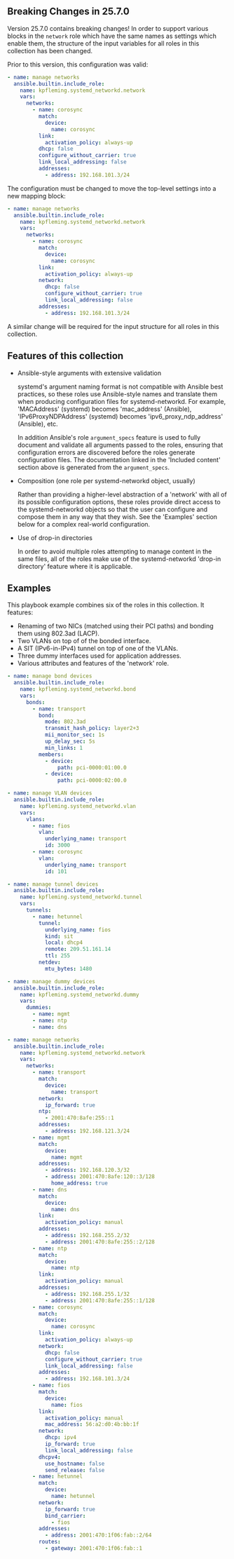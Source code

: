 ## Breaking Changes in 25.7.0
Version 25.7.0 contains breaking changes! In order to support various
blocks in the `network` role which have the same names as settings
which enable them, the structure of the input variables for all roles
in this collection has been changed.

Prior to this version, this configuration was valid:
```yaml
- name: manage networks
  ansible.builtin.include_role:
    name: kpfleming.systemd_networkd.network
    vars:
      networks:
        - name: corosync
          match:
            device:
              name: corosync
          link:
            activation_policy: always-up
          dhcp: false
          configure_without_carrier: true
          link_local_addressing: false
          addresses:
            - address: 192.168.101.3/24
```

The configuration must be changed to move the top-level settings into a new mapping block:
```yaml
- name: manage networks
  ansible.builtin.include_role:
    name: kpfleming.systemd_networkd.network
    vars:
      networks:
        - name: corosync
          match:
            device:
              name: corosync
          link:
            activation_policy: always-up
          network:
            dhcp: false
            configure_without_carrier: true
            link_local_addressing: false
          addresses:
            - address: 192.168.101.3/24
```

A similar change will be required for the input structure for all
roles in this collection.

## Features of this collection

* Ansible-style arguments with extensive validation

  systemd's argument naming format is not compatible with Ansible best practices, so these roles
  use Ansible-style names and translate them when producing configuration files for systemd-networkd.
  For example, 'MACAddress' (systemd) becomes 'mac_address' (Ansible), 'IPv6ProxyNDPAddress' (systemd)
  becomes 'ipv6_proxy_ndp_address' (Ansible), etc.

  In addition Ansible's role `argument_specs` feature is used to fully document and validate all
  arguments passed to the roles, ensuring that configuration errors are discovered before the roles
  generate configuration files. The documentation linked in the 'Included content' section above is generated
  from the `argument_specs`.

* Composition (one role per systemd-networkd object, usually)

  Rather than providing a higher-level abstraction of a 'network' with all of its possible configuration
  options, these roles provide direct access to the systemd-networkd objects so that the user can configure
  and compose them in any way that they wish. See the 'Examples' section below for a complex real-world
  configuration.

* Use of drop-in directories

  In order to avoid multiple roles attempting to manage content in the same files, all of the roles make
  use of the systemd-networkd 'drop-in directory' feature where it is applicable.

## Examples

This playbook example combines six of the roles in this collection. It features:

* Renaming of two NICs (matched using their PCI paths) and bonding them using
  802.3ad (LACP).
* Two VLANs on top of of the bonded interface.
* A SIT (IPv6-in-IPv4) tunnel on top of one of the VLANs.
* Three dummy interfaces used for application addresses.
* Various attributes and features of the 'network' role.

```yaml
- name: manage bond devices
  ansible.builtin.include_role:
    name: kpfleming.systemd_networkd.bond
    vars:
      bonds:
        - name: transport
          bond:
            mode: 802.3ad
            transmit_hash_policy: layer2+3
            mii_monitor_sec: 1s
            up_delay_sec: 5s
            min_links: 1
          members:
            - device:
                path: pci-0000:01:00.0
            - device:
                path: pci-0000:02:00.0

- name: manage VLAN devices
  ansible.builtin.include_role:
    name: kpfleming.systemd_networkd.vlan
    vars:
      vlans:
        - name: fios
          vlan:
            underlying_name: transport
            id: 3000
        - name: corosync
          vlan:
            underlying_name: transport
            id: 101

- name: manage tunnel devices
  ansible.builtin.include_role:
    name: kpfleming.systemd_networkd.tunnel
    vars:
      tunnels:
        - name: hetunnel
          tunnel:
            underlying_name: fios
            kind: sit
            local: dhcp4
            remote: 209.51.161.14
            ttl: 255
          netdev:
            mtu_bytes: 1480

- name: manage dummy devices
  ansible.builtin.include_role:
    name: kpfleming.systemd_networkd.dummy
    vars:
      dummies:
        - name: mgmt
        - name: ntp
        - name: dns

- name: manage networks
  ansible.builtin.include_role:
    name: kpfleming.systemd_networkd.network
    vars:
      networks:
        - name: transport
          match:
            device:
              name: transport
          network:
            ip_forward: true
          ntp:
            - 2001:470:8afe:255::1
          addresses:
            - address: 192.168.121.3/24
        - name: mgmt
          match:
            device:
              name: mgmt
          addresses:
            - address: 192.168.120.3/32
            - address: 2001:470:8afe:120::3/128
              home_address: true
        - name: dns
          match:
            device:
              name: dns
          link:
            activation_policy: manual
          addresses:
            - address: 192.168.255.2/32
            - address: 2001:470:8afe:255::2/128
        - name: ntp
          match:
            device:
              name: ntp
          link:
            activation_policy: manual
          addresses:
            - address: 192.168.255.1/32
            - address: 2001:470:8afe:255::1/128
        - name: corosync
          match:
            device:
              name: corosync
          link:
            activation_policy: always-up
          network:
            dhcp: false
            configure_without_carrier: true
            link_local_addressing: false
          addresses:
            - address: 192.168.101.3/24
        - name: fios
          match:
            device:
              name: fios
          link:
            activation_policy: manual
            mac_address: 56:a2:d0:4b:bb:1f
          network:
            dhcp: ipv4
            ip_forward: true
            link_local_addressing: false
          dhcpv4:
            use_hostname: false
            send_release: false
        - name: hetunnel
          match:
            device:
              name: hetunnel
          network:
            ip_forward: true
            bind_carrier:
              - fios
          addresses:
            - address: 2001:470:1f06:fab::2/64
          routes:
            - gateway: 2001:470:1f06:fab::1
```

